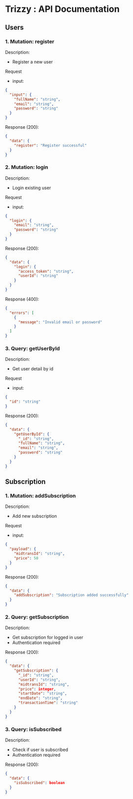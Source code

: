 # <b>Trizzy</b> : API Documentation

## Users

### 1. Mutation: register

Description:

- Register a new user

Request

- input:

```json
{
  "input": {
    "fullName": "string",
    "email": "string",
    "password": "string"
  }
}
```

Response (200):

```json
{
  "data": {
    "register": "Register successful"
  }
}
```

### 2. Mutation: login

Description:

- Login existing user

Request

- input:

```json
{
  "login": {
    "email": "string",
    "password": "string"
  }
}
```

Response (200):

```json
{
  "data": {
    "login": {
      "access_token": "string",
      "userId": "string"
    }
  }
}
```

Response (400):

```json
{
  "errors": [
    {
      "message": "Invalid email or password"
    }
  ]
}
```

### 3. Query: getUserById

Description:

- Get user detail by id

Request

- input:

```json
{
  "id": "string"
}
```

Response (200):

```json
{
  "data": {
    "getUserById": {
      "_id": "string",
      "fullName": "string",
      "email": "string",
      "password": "string"
    }
  }
}
```

## Subscription

### 1. Mutation: addSubscription

Description:

- Add new subscription

Request

- input:

```json
{
  "payload": {
    "midtransId": "string",
    "price": 50
  }
}
```

Response (200):

```json
{
  "data": {
    "addSubscription": "Subscription added successfully"
  }
}
```

### 2. Query: getSubscription

Description:

- Get subscription for logged in user
- Authentication required

Response (200):

```json
{
  "data": {
    "getSubscription": {
      "_id": "string",
      "userId": "string",
      "midtransId": "string",
      "price": integer,
      "startDate": "string",
      "endDate": "string",
      "transactionTime": "string"
    }
  }
}
```

### 3. Query: isSubscribed

Description:

- Check if user is subscribed
- Authentication required

Response (200):

```json
{
  "data": {
    "isSubscribed": boolean
  }
}
```
